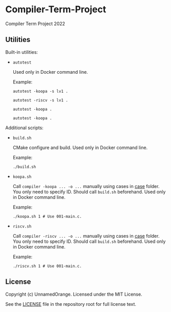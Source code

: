 # Compiler-Term-Project

Compiler Term Project 2022

## Utilities

Built-in utilities:

- `autotest`

  Used only in Docker command line.

  Example:

  ```shell
  autotest -koopa -s lv1 .
  ```

  ```shell
  autotest -riscv -s lv1 .
  ```

  ```
  autotest -koopa .
  ```

  ```
  autotest -koopa .
  ```

Additional scripts:

- `build.sh`

  CMake configure and build. Used only in Docker command line.

  Example:

  ```shell
  ./build.sh
  ```

- `koopa.sh`

  Call `compiler -koopa ... -o ...` manually using cases in [case](./case) folder. You only need to specify ID. Should call `build.sh` beforehand. Used only in Docker command line.

  Example:

  ```shell
  ./koopa.sh 1 # Use 001-main.c.
  ```

- `riscv.sh`

  Call `compiler -riscv ... -o ...` manually using cases in [case](./case) folder. You only need to specify ID. Should call `build.sh` beforehand. Used only in Docker command line.

  Example:

  ```shell
  ./riscv.sh 1 # Use 001-main.c.
  ```

## License

Copyright (c) UnnamedOrange. Licensed under the MIT License.

See the [LICENSE](./LICENSE) file in the repository root for full license text.